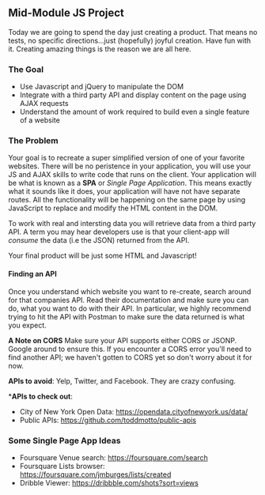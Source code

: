 ## Mid-Module JS Project

Today we are going to spend the day just creating a product. That means no tests, no specific directions...just (hopefully) joyful creation. Have fun with it. Creating amazing things is the reason we are all here.

### The Goal

 * Use Javascript and jQuery to manipulate the DOM
 * Integrate with a third party API and display content on the page using AJAX requests
 * Understand the amount of work required to build even a single feature of a website

### The Problem 

Your goal is to recreate a super simplified version of one of your favorite websites. There will be no peristence in your application, you will use your JS and AJAX skills to write code that runs on the client.  Your application will be what is known as a **SPA** or *Single Page Application*. This means exactly what it sounds like it does, your application will have not have separate routes. All the functionality will be happening on the same page by using JavaScript to replace and modify the HTML content in the DOM.

To work with real and intersting data you will retrieve data from a third party API.  A term you may hear developers use is that your client-app will _consume_ the data (i.e the JSON) returned from the API.

Your final product will be just some HTML and Javascript!

#### Finding an API

Once you understand which website you want to re-create, search around for that companies API. Read their documentation and make sure you can do, what you want to do with their API. In particular, we highly recommend trying to hit the API with Postman to make sure the data returned is what you expect. 

**A Note on CORS** Make sure your API supports either CORS or JSONP. Google around to ensure this. If you encounter a CORS error you'll need to find another API; we haven't gotten to CORS yet so don't worry about it for now.

**APIs to avoid**: Yelp, Twitter, and Facebook. They are crazy confusing. 

***APIs to check out**: 
 - City of New York Open Data: https://opendata.cityofnewyork.us/data/
 - Public APIs:  https://github.com/toddmotto/public-apis

### Some Single Page App Ideas

 * Foursquare Venue search: https://foursquare.com/search
 * Foursquare Lists browser: https://foursquare.com/jmburges/lists/created
 * Dribble Viewer: https://dribbble.com/shots?sort=views

